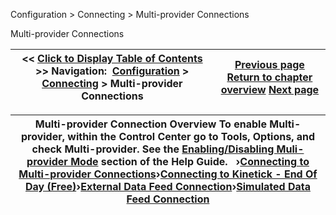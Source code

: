 ﻿


Configuration \> Connecting \> Multi\-provider Connections






















Multi\-provider Connections







| \<\< [Click to Display Table of Contents](multi-provider-connections.md) \>\> **Navigation:**     [Configuration](configuration-1.md) \> [Connecting](connecting-1.md) \> Multi\-provider Connections | [Previous page](playback_connecting_connection-1.md) [Return to chapter overview](connecting-1.md) [Next page](connecting-to-multi-provider-c-1.md) |
| --- | --- |













| Multi\-provider Connection Overview To enable Multi\-provider, within the Control Center go to Tools, Options, and check Multi\-provider. See the [Enabling/Disabling Muli\-provider Mode](enabling_disabling-multi-provi-1.md) section of the Help Guide.   ›[Connecting to Multi\-provider Connections](connecting-to-multi-provider-c-1.md)›[Connecting to Kinetick \- End Of Day (Free)](connecting_to_kinetick-1.md)›[External Data Feed Connection](external_data_feed_connection-1.md)›[Simulated Data Feed Connection](simulated_data_feed_connection-1.md) |
| --- |









